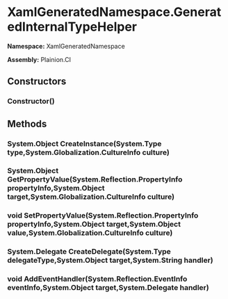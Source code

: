 
# XamlGeneratedNamespace.GeneratedInternalTypeHelper

**Namespace:** XamlGeneratedNamespace

**Assembly:** Plainion.CI


## Constructors

### Constructor()


## Methods

### System.Object CreateInstance(System.Type type,System.Globalization.CultureInfo culture)

### System.Object GetPropertyValue(System.Reflection.PropertyInfo propertyInfo,System.Object target,System.Globalization.CultureInfo culture)

### void SetPropertyValue(System.Reflection.PropertyInfo propertyInfo,System.Object target,System.Object value,System.Globalization.CultureInfo culture)

### System.Delegate CreateDelegate(System.Type delegateType,System.Object target,System.String handler)

### void AddEventHandler(System.Reflection.EventInfo eventInfo,System.Object target,System.Delegate handler)
